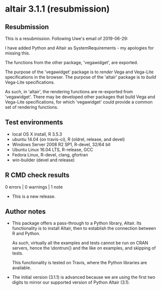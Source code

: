 # altair 3.1.1 (resubmission)

## Resubmission

This is a resubmission. Following Uwe's email of 2019-06-29:

I have added Python and Altair as SystemRequirements - my apologies for missing this.

The functions from the other package, 'vegawidget', are exported. 

The purpose of the 'vegawidget' package is to *render* Vega and Vega-Lite 
specifications in the browser. The purpose of the 'altair' package is to 
*build* Vega-Lite specifications. 

As such, in 'altair', the rendering functions are re-exported from 'vegawidget'.
There may be developed other packages that build Vega and Vega-Lite 
specifications, for which 'vegawidget' could provide a common set of 
rendering functions.

## Test environments

* local OS X install, R 3.5.3
* ubuntu 14.04 (on travis-ci), R (oldrel, release, and devel)
* Windows Server 2008 R2 SP1, R-devel, 32/64 bit
* Ubuntu Linux 16.04 LTS, R-release, GCC
* Fedora Linux, R-devel, clang, gfortran
* win-builder (devel and release)

## R CMD check results

0 errors | 0 warnings | 1 note

* This is a new release.

## Author notes

* This package offers a pass-through to a Python library, Altair. Its 
  functionality is to install Altair, then to establish the connection between R
  and Python.

  As such, virtually all the examples and tests cannot be run on CRAN servers, 
  hence the \dontrun{} and the like on examples, and skipping of tests. 

  This functionality is tested on Travis, where the Python libraries are available.

* The initial version (3.1.1) is advanced because we are using the first two
  digits to mirror our supported version of Python Altair (3.1).
